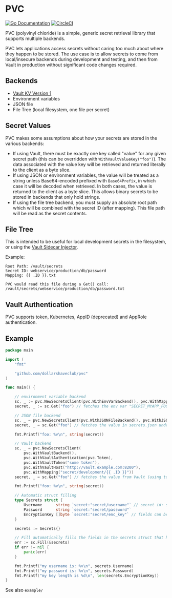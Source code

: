 # PVC
[![Go Documentation](http://img.shields.io/badge/go-documentation-blue.svg?style=flat-square)][godocs]
[![CircleCI](https://circleci.com/gh/dollarshaveclub/pvc.svg?style=svg)](https://circleci.com/gh/dollarshaveclub/pvc)

[godocs]: https://pkg.go.dev/github.com/dollarshaveclub/pvc

PVC (polyvinyl chloride) is a simple, generic secret retrieval library that supports
multiple backends.

PVC lets applications access secrets without caring too much about where they
happen to be stored. The use case is to allow secrets to come from local/insecure
backends during development and testing, and then from Vault in production without
significant code changes required.

## Backends

- [Vault KV Version 1](https://www.vaultproject.io/docs/secrets/kv)
- Environment variables
- JSON file
- File Tree (local filesystem, one file per secret)

## Secret Values

PVC makes some assumptions about how your secrets are stored in the various backends:

- If using Vault, there must be exactly one key called "value" for any given secret path (this can be overridden with 
`WithVaultValueKey("foo")`). The data associated with the value key will be retrieved and returned literally to the 
client as a byte slice.
- If using JSON or environment variables, the value will be treated as a string unless Base64-encoded prefixed with `Base64Prefix`, in which case 
it will be decoded when retrieved. In both cases, the value is returned to the client as a byte slice. This allows binary secrets to be stored in
backends that only hold strings.
- If using the file tree backend, you must supply an absolute root path which will be combined with the secret ID (after
mapping). This file path will be read as the secret contents.

## File Tree
This is intended to be useful for local development secrets in the filesystem, or using 
the [Vault Sidecar Injector](https://www.vaultproject.io/docs/platform/k8s/injector).

Example:

    Root Path: /vault/secrets
    Secret ID: webservice/production/db/password
    Mapping: {{ .ID }}.txt
    
    PVC would read this file during a Get() call:
    /vault/secrets/webservice/production/db/password.txt

## Vault Authentication

PVC supports token, Kubernetes, AppID (deprecated) and AppRole authentication.

## Example

```go
package main

import (
	"fmt"

	"github.com/dollarshaveclub/pvc"
)

func main() {

	// environment variable backend
	sc, _ := pvc.NewSecretsClient(pvc.WithEnvVarBackend(), pvc.WithMapping("SECRET_MYAPP_{{ .ID }}"))
	secret, _ := sc.Get("foo") // fetches the env var "SECRET_MYAPP_FOO"

	// JSON file backend
	sc, _ = pvc.NewSecretsClient(pvc.WithJSONFileBackend(), pvc.WithJSONFileLocation("secrets.json"))
	secret, _ = sc.Get("foo") // fetches the value in secrets.json under the key "foo"

	fmt.Printf("foo: %v\n", string(secret))

	// Vault backend
	sc, _ = pvc.NewSecretsClient(
		pvc.WithVaultBackend(),
		pvc.WithVaultAuthentication(pvc.Token),
		pvc.WithVaultToken("some token"),
		pvc.WithVaultHost("http://vault.example.com:8200"),
		pvc.WithMapping("secret/development/{{ .ID }}"))
	secret, _ = sc.Get("foo") // fetches the value from Vault (using token auth) from path secret/development/foo

	fmt.Printf("foo: %v\n", string(secret))

	// Automatic struct filling
	type Secrets struct {
		Username      string `secret:"secret/username"` // secret id: secret/username
		Password      string `secret:"secret/password"`
		EncryptionKey []byte `secret:"secret/enc_key"` // fields can be strings or byte slices
	}

	secrets := Secrets{}

	// Fill automatically fills the fields in the secrets struct that have "secret" tags
	err := sc.Fill(&secrets)
	if err != nil {
		panic(err)
	}

	fmt.Printf("my username is: %v\n", secrets.Username)
	fmt.Printf("my password is: %v\n", secrets.Password)
	fmt.Printf("my key length is %d\n", len(secrets.EncryptionKey))
}
```

See also `example/`
